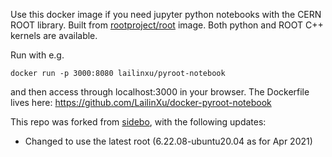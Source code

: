 Use this docker image if you need jupyter python notebooks with the CERN ROOT library. Built from [rootproject/root](https://hub.docker.com/r/rootproject/root) image. Both python and ROOT C++ kernels are available.

Run with e.g.

`docker run -p 3000:8080 lailinxu/pyroot-notebook`

and then access through localhost:3000 in your browser.
The Dockerfile lives here: https://github.com/LailinXu/docker-pyroot-notebook

This repo was forked from [sidebo](https://github.com/sidebo/docker-pyroot-notebook), with the following updates:
* Changed to use the latest root (6.22.08-ubuntu20.04 as for Apr 2021)

